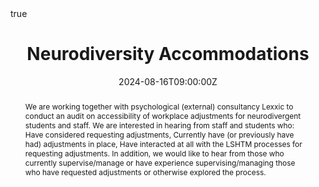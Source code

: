 ---
title: "Neurodiversity Accommodations"
event: School wide audit of provisions for neurodiverse staff and research degree students
location: Online, Worldwide
summary: Facilitation of a cross-faculty audit, including distribution of surveys and organisation of focus groups
abstract: "We are working together with psychological (external) consultancy Lexxic to conduct an audit on accessibility of workplace adjustments for neurodivergent students and staff. We are interested in hearing from staff and students who: Have considered requesting adjustments,  Currently have (or previously have had) adjustments in place, Have interacted at all with the LSHTM processes for requesting adjustments. In addition, we would like to hear from those who currently supervise/manage or have experience supervising/managing those who have requested adjustments or otherwise explored the process."

# Talk start and end times.
#   End time can optionally be hidden by prefixing the line with `#`.
date: "2024-08-16T09:00:00Z"
date_end: "2024-09-27T17:00:00Z"
#all_day: false

# Schedule page publish date (NOT talk date).
publishDate: "2024-08-06T00:00:00Z"

authors:
  - Em Prestige
  - Emily Nightingale
tags: [Accessibility]

# Is this a featured talk? (true/false)
featured: false

#links:
#- icon: twitter
#  icon_pack: fab
#  name: Follow
#  url: https://twitter.com/georgecushen
#url_code: ""
#url_pdf: ""
#url_video: ""

# Markdown Slides (optional).
#   Associate this talk with Markdown slides.
#   Simply enter your slide deck's filename without extension.
#   E.g. `slides = "example-slides"` references `content/slides/example-slides.md`.
#   Otherwise, set `slides = ""`.

# Projects (optional).
#   Associate this post with one or more of your projects.
#   Simply enter your project's folder or file name without extension.
#   E.g. `projects = ["internal-project"]` references `content/project/deep-learning/index.md`.
#   Otherwise, set `projects = []`.
projects:
  - accessibility

# Enable math on this page?
math: true
---